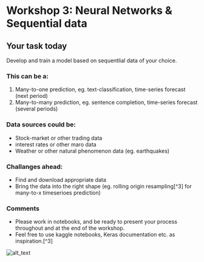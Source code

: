 # Workshop 3: Neural Networks & Sequential data

## Your task today

Develop and train a model based on sequentlial data of your choice.

### This can be a:

1. Many-to-one prediction, eg. text-classification, time-series forecast (next period)
2. Many-to-many prediction, eg. sentence completion, time-series forecast (several periods)

### Data sources could be: 

* Stock-market or other trading data
* interest rates or other maro data
* Weather or other natural phenomenon data (eg. earthquakes)
   
### Challanges ahead:
 
* Find and download appropriate data
* Bring the data into the right shape (eg. rolling origin resampling[^3] for many-to-x timeserioes prediction)

### Comments

* Please work in notebooks, and be ready to present your process throughout and at the end of the workshop.
* Feel free to use kaggle notebooks, Keras documentation etc. as inspiration.[^3] 

![alt_text](https://pbs.twimg.com/media/EI7DWlmXsAAwCte?format=jpg&name=4096x4096)


